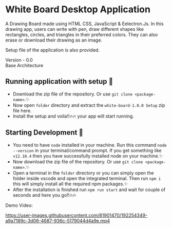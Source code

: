 # White Board Desktop Application

 A Drawing Board made using HTML CSS, JavaScript &amp; Eelectron.Js. 
 In this drawing app, users can write with pen, draw different shapes like rectangles, circles, and triangles in their preferred colors. 
 They can also erase or download their drawing as an image.
 <br>
 
 Setup file of the application is also provided.
 
Version - 0.0  
Base Architecture


## Running application with setup :rocket:
- Download the zip file of the repository. Or use `git clone <package-name>`.:sparkles:
- Now open `folder` directory and extract the `white-board-1.0.0 Setup` zip file here.
- Install the setup and voila!!:fire::fire: your app will start running.


## Starting Development :rocket:

- You need to have `node` installed in your machine. Run this command `node --version` in your terminal/command prompt. If you get something like `v12.10.4` then you have successfully installed node on your machine.:sparkles:
- Now download the zip file of the repository. Or use `git clone <package-name>`.:sparkles:
- Open a terminal in the `folder` directory or you can simply open the folder inside vscode and open the integrated terminal. Then run `npm i` this will simply install all the required npm packages.:sparkles:
- After the installation is finished run `npm run start` and wait for couple of seconds and here you go!!:fire::fire:


Demo Video: 


https://user-images.githubusercontent.com/81901470/192254349-a9a7189c-3d06-4687-936c-5179044d4a9e.mp4

